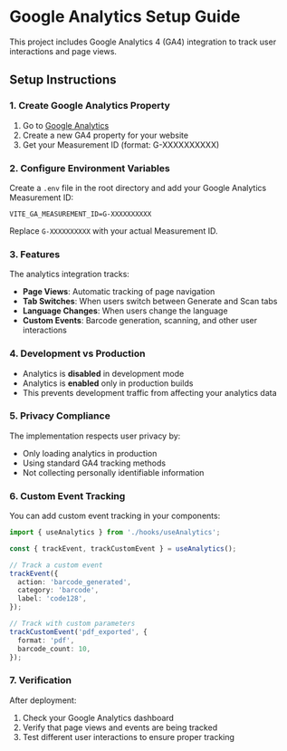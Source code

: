 # Google Analytics Setup Guide

This project includes Google Analytics 4 (GA4) integration to track user interactions and page views.

## Setup Instructions

### 1. Create Google Analytics Property

1. Go to [Google Analytics](https://analytics.google.com/)
2. Create a new GA4 property for your website
3. Get your Measurement ID (format: G-XXXXXXXXXX)

### 2. Configure Environment Variables

Create a `.env` file in the root directory and add your Google Analytics Measurement ID:

```env
VITE_GA_MEASUREMENT_ID=G-XXXXXXXXXX
```

Replace `G-XXXXXXXXXX` with your actual Measurement ID.

### 3. Features

The analytics integration tracks:

- **Page Views**: Automatic tracking of page navigation
- **Tab Switches**: When users switch between Generate and Scan tabs
- **Language Changes**: When users change the language
- **Custom Events**: Barcode generation, scanning, and other user interactions

### 4. Development vs Production

- Analytics is **disabled** in development mode
- Analytics is **enabled** only in production builds
- This prevents development traffic from affecting your analytics data

### 5. Privacy Compliance

The implementation respects user privacy by:
- Only loading analytics in production
- Using standard GA4 tracking methods
- Not collecting personally identifiable information

### 6. Custom Event Tracking

You can add custom event tracking in your components:

```typescript
import { useAnalytics } from './hooks/useAnalytics';

const { trackEvent, trackCustomEvent } = useAnalytics();

// Track a custom event
trackEvent({
  action: 'barcode_generated',
  category: 'barcode',
  label: 'code128',
});

// Track with custom parameters
trackCustomEvent('pdf_exported', {
  format: 'pdf',
  barcode_count: 10,
});
```

### 7. Verification

After deployment:
1. Check your Google Analytics dashboard
2. Verify that page views and events are being tracked
3. Test different user interactions to ensure proper tracking 